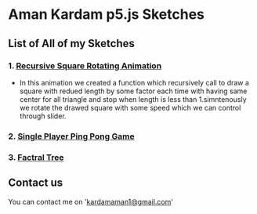 # Aman Kardam p5.js Sketches 
## List of All of my Sketches
### 1. [Recursive Square Rotating Animation](https://amankardam.github.io/P5-Javascript-Sketches/Reus_sq/)
- In this animation we created a function which recursively call to draw a square with redued length by some factor each time with having same center for all triangle and stop when length is less than 1.simntenously we rotate the drawed square with some speed which we can control through slider.
    
### 2. [Single Player Ping Pong Game](https://amankardam.github.io/P5-Javascript-Sketches/pin_pong/)
### 3. [Factral Tree](https://amankardam.github.io/P5-Javascript-Sketches/f/)













## Contact us
You can contact me on 'kardamaman1@gmail.com'
